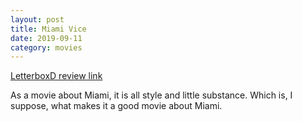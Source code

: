 ```yaml
---
layout: post
title: Miami Vice
date: 2019-09-11
category: movies
---
```

 
[LetterboxD review link](https://letterboxd.com/samarthbhaskar/film/miami-vice/)

As a movie about Miami, it is all style and little substance. Which is, I suppose, what makes it a good movie about Miami.